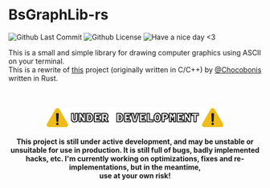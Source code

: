# BsGraphLib-rs
![Github Last Commit](https://img.shields.io/github/last-commit/ClaraCF/BsGraphLib-rs?style=flat-square)
![Github License](https://img.shields.io/github/license/ClaraCF/BsGraphLib-rs?style=flat-square)
![Have a nice day <3](https://img.shields.io/badge/Hey~-Have%20a%20nice%20day%20%E2%99%A5-blueviolet?style=flat-square)

This is a small and simple library for drawing computer graphics using ASCII on your terminal.  
This is a rewrite of [this](https://github.com/Chocobonis/Bs-Graph-lib) project (originally written in C/C++) by [@Chocobonis](https://github.com/Chocobonis) written in Rust.  

<br>

<h4 align="center">
    <img alt="Under development" src="https://github.com/ClaraCF/BsGraphLib-rs/blob/8b08785ae00d7aadcd298de59da6fca7bed2bbee/assets/banner_under-development.png" width=70%>
    <br><br>
    This project is still under active development, and may be unstable or unsuitable for use in production. It is still full of bugs, badly implemented hacks, etc. I'm currently working on optimizations, fixes and re-implementations, but in the meantime,<br>use at your own risk!
</h6>
